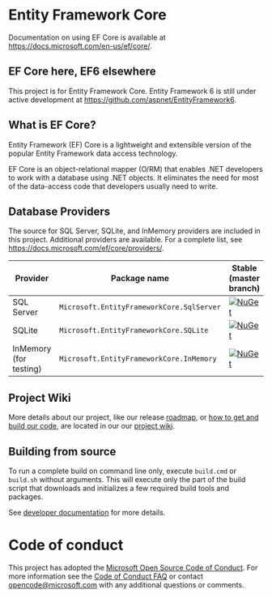 # Entity Framework Core

Documentation on using EF Core is available at <https://docs.microsoft.com/en-us/ef/core/>.

## EF Core here, EF6 elsewhere

This project is for Entity Framework Core. Entity Framework 6 is still under active development at https://github.com/aspnet/EntityFramework6.

## What is EF Core?

Entity Framework (EF) Core is a lightweight and extensible version of the popular Entity Framework data access technology.

EF Core is an object-relational mapper (O/RM) that enables .NET developers to work with a database using .NET objects. It eliminates the need for most of the data-access code that developers usually need to write.

## Database Providers

The source for SQL Server, SQLite, and InMemory providers are included in this project. Additional providers are available.
For a complete list, see https://docs.microsoft.com/ef/core/providers/.

Provider               | Package name                              | Stable (master branch)    | Nightly (dev branch)
-----------------------|-------------------------------------------|-----------------------------|-------------------------
SQL Server             | `Microsoft.EntityFrameworkCore.SqlServer` | [![NuGet](https://img.shields.io/nuget/v/Microsoft.EntityFrameworkCore.SqlServer.svg?style=flat-square&label=nuget)](https://www.nuget.org/packages/Microsoft.EntityFrameworkCore.SqlServer/) | [![MyGet](https://img.shields.io/dotnet.myget/aspnetcore-dev/vpre/Microsoft.EntityFrameworkCore.SqlServer.svg?style=flat-square&label=myget)](https://dotnet.myget.org/feed/aspnetcore-dev/package/nuget/Microsoft.EntityFrameworkCore.SqlServer)
SQLite                 | `Microsoft.EntityFrameworkCore.SQLite`    | [![NuGet](https://img.shields.io/nuget/v/Microsoft.EntityFrameworkCore.SqlServer.svg?style=flat-square&label=nuget)](https://www.nuget.org/packages/Microsoft.EntityFrameworkCore.Sqlite/) | [![MyGet](https://img.shields.io/dotnet.myget/aspnetcore-dev/vpre/Microsoft.EntityFrameworkCore.Sqlite.svg?style=flat-square&label=myget)](https://dotnet.myget.org/feed/aspnetcore-dev/package/nuget/Microsoft.EntityFrameworkCore.Sqlite)
InMemory (for testing) | `Microsoft.EntityFrameworkCore.InMemory`  | [![NuGet](https://img.shields.io/nuget/v/Microsoft.EntityFrameworkCore.InMemory.svg?style=flat-square&label=nuget)](https://www.nuget.org/packages/Microsoft.EntityFrameworkCore.InMemory/) | [![MyGet](https://img.shields.io/dotnet.myget/aspnetcore-dev/vpre/Microsoft.EntityFrameworkCore.InMemory.svg?style=flat-square&label=myget)](https://dotnet.myget.org/feed/aspnetcore-dev/package/nuget/Microsoft.EntityFrameworkCore.InMemory)

## Project Wiki

More details about our project, like our release [roadmap](https://docs.microsoft.com/en-us/ef/core/what-is-new/roadmap), or [how to get and build our code](https://github.com/aspnet/EntityFrameworkCore/wiki/getting-and-building-the-code), are located in our our [project wiki](https://github.com/aspnet/EntityFrameworkCore/wiki/).

## Building from source

To run a complete build on command line only, execute `build.cmd` or `build.sh` without arguments.
This will execute only the part of the build script that downloads and initializes a few required build tools and packages.

See [developer documentation](https://github.com/aspnet/EntityFrameworkCore/wiki/Getting-and-Building-the-Code) for more details.

# Code of conduct

This project has adopted the [Microsoft Open Source Code of Conduct](https://opensource.microsoft.com/codeofconduct/).  For more information see the [Code of Conduct FAQ](https://opensource.microsoft.com/codeofconduct/faq/) or contact [opencode@microsoft.com](mailto:opencode@microsoft.com) with any additional questions or comments.


